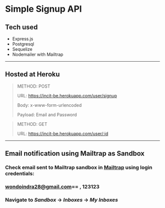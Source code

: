 # Simple Signup API

## Tech used
- Express.js
- Postgresql
- Sequelize
- Nodemailer with Mailtrap
---

## Hosted at Heroku
> METHOD: POST
>
> URL: https://incit-be.herokuapp.com/user/signup
>
> Body: x-www-form-urlencoded
>
> Payload: Email and Password

> METHOD: GET
>
> URL: https://incit-be.herokuapp.com/user/:id
---

## Email notification using Mailtrap as Sandbox
### Check email sent to Mailtrap sandbox in [Mailtrap](https://mailtrap.io) using login credentials:
### wondoindra28@gmail.com== , 123123
### Navigate to *Sandbox* -> *Inboxes* -> *My Inboxes*